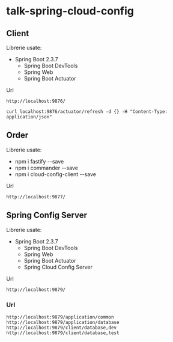 # talk-spring-cloud-config

## Client
Librerie usate:
- Spring Boot 2.3.7
    - Spring Boot DevTools
    - Spring Web
    - Spring Boot Actuator
    
Url
```
http://localhost:9876/
```

```
curl localhost:9876/actuator/refresh -d {} -H "Content-Type: application/json"
```

## Order
Librerie usate:
- npm i fastify --save
- npm i commander --save
- npm i cloud-config-client --save

Url
```
http://localhost:9877/
```

## Spring Config Server
Librerie usate:
- Spring Boot 2.3.7
    - Spring Boot DevTools
    - Spring Web
    - Spring Boot Actuator
    - Spring Cloud Config Server
    
Url
```
http://localhost:9879/
```

### Url
```
http://localhost:9879/application/common
http://localhost:9879/application/database
http://localhost:9879/client/database,dev
http://localhost:9879/client/database,test
```